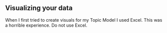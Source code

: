 ## Visualizing your data

When I first tried to create visuals for my Topic Model I used Excel. This was a horrible experience. Do not use Excel.
